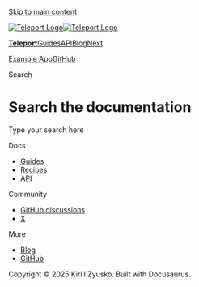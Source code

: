[Skip to main content](#__docusaurus_skipToContent_fallback)

[![Teleport Logo](/react-native-teleport/pr-preview/pr-25/img/logo.svg)![Teleport Logo](/react-native-teleport/pr-preview/pr-25/img/logo.svg)](/react-native-teleport/pr-preview/pr-25/.md)

[**Teleport**](/react-native-teleport/pr-preview/pr-25/.md)[Guides](/react-native-teleport/pr-preview/pr-25/docs/intro.md)[API](/react-native-teleport/pr-preview/pr-25/docs/category/api-reference.md)[Blog](/react-native-teleport/pr-preview/pr-25/blog)[Next](/react-native-teleport/pr-preview/pr-25/docs/intro.md)

[Example App](https://github.com/kirillzyusko/react-native-teleport/tree/main/example)[GitHub](https://github.com/kirillzyusko/react-native-teleport)

Search

# Search the documentation

Type your search here

[](https://www.algolia.com/)

Docs

* [Guides](/react-native-teleport/pr-preview/pr-25/docs/installation.md)
* [Recipes](/react-native-teleport/pr-preview/pr-25/docs/category/recipes.md)
* [API](/react-native-teleport/pr-preview/pr-25/docs/category/api-reference.md)

Community

* [GitHub discussions](https://github.com/kirillzyusko/react-native-teleport/discussions)
* [X](https://x.com/ziusko)

More

* [Blog](/react-native-teleport/pr-preview/pr-25/blog)
* [GitHub](https://github.com/kirillzyusko/react-native-teleport)

Copyright © 2025 Kirill Zyusko. Built with Docusaurus.
